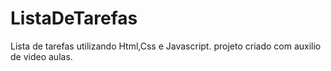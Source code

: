# ListaDeTarefas
Lista de tarefas utilizando Html,Css e Javascript.
projeto criado com auxilio de video aulas.
